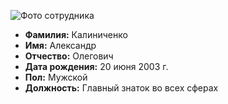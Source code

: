 ![Фото сотрудника](https://sun9-36.userapi.com/impg/XpE9iV0xwBNCrvKeB4-yxgLV0q9k-5KXSMNAsw/V-bvdbK2I0M.jpg?size=1280x1280&quality=95&sign=b4ad1ce1213ae4210fdeabe321cfbfdd&type=album)

- **Фамилия:** Калиниченко
- **Имя:** Александр
- **Отчество:** Олегович
- **Дата рождения:** 20 июня 2003 г.
- **Пол:** Мужской
- **Должность:** Главный знаток во всех сферах
